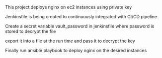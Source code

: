 This project deploys nginx on ec2 instances using private key

Jenkinsfile is being created to continuously integrated with CI/CD pipeline

Create a secret variable vault_password in jenkinsfile where password is stored to decrypt the file

export it into a file at the run time and pass it to decrypt the key

Finally run ansible playbook to deploy nginx on the desired instances 
